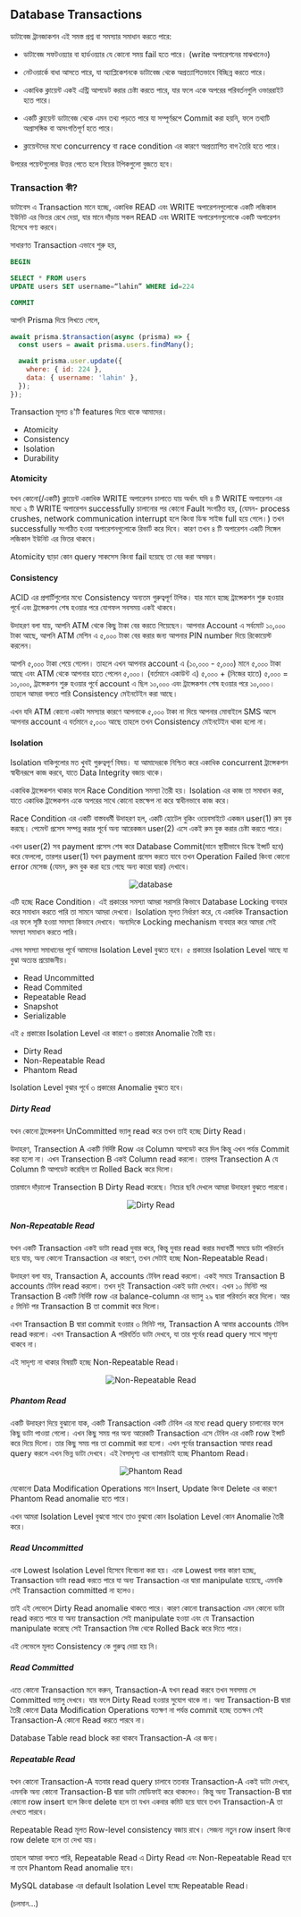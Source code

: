 ## Database Transactions

ডাটাবেজ ট্রানজাকশন এই সমস্ত প্রশ্ন বা সমস্যার সমাধান করতে পারে:

- ডাটাবেজ সফটওয়্যার বা হার্ডওয়্যার যে কোনো সময় fail হতে পারে। (write অপারেশনের মাঝখানেও)

- নেটওয়ার্কে বাধা আসতে পারে, যা অ্যাপ্লিকেশনকে ডাটাবেজ থেকে অপ্রত্যাশিতভাবে বিচ্ছিন্ন করতে পারে।

- একাধিক ক্লায়েন্ট একই এন্ট্রি আপডেট করার চেষ্টা করতে পারে, যার ফলে একে অপরের পরিবর্তনগুলি ওভাররাইট হতে পারে।

- একটি ক্লায়েন্ট ডাটাবেজ থেকে এমন তথ্য পড়তে পারে যা সম্পূর্ণরূপে Commit করা হয়নি, ফলে তথ্যটি অপ্রাসঙ্গিক বা অসংগতিপূর্ণ হতে পারে।

- ক্লায়েন্টদের মধ্যে concurrency বা race condition এর কারণে অপ্রত্যাশিত বাগ তৈরি হতে পারে।

উপরের পয়েন্টগুলোর উত্তর পেতে হলে নিচের টপিকগুলো বুজতে হবে।

### Transaction কী?

ডাটাবেস এ Transaction মানে হচ্ছে, একাধিক READ এবং WRITE অপারেশনগুলোকে একটি লজিকাল ইউনিট এর ভিতর রেখে দেয়া, যার মানে দাঁড়ায় সকল READ এবং WRITE অপারেশনগুলোকে একটি অপারেশন হিসেবে গণ্য করবে।

সাধারণত Transaction এভাবে শুরু হয়,

```sql
BEGIN

SELECT * FROM users
UPDATE users SET username=“lahin” WHERE id=224

COMMIT
```
আপনি Prisma দিয়ে লিখতে গেলে,

```js
await prisma.$transaction(async (prisma) => {
  const users = await prisma.users.findMany();

  await prisma.user.update({
    where: { id: 224 },
    data: { username: 'lahin' },
  });
});
```

Transaction মূলত ৪'টি features দিয়ে থাকে আমাদের।

- Atomicity
- Consistency
- Isolation
- Durability

#### Atomicity

যখন কোনো(/একটি) ক্লায়েন্ট একাধিক WRITE অপারেশন চালাতে যায় অর্থাৎ যদি ৪ টি WRITE অপারেশন এর মধ্যে ২ টি WRITE অপারেশন successfully চালানোর পর কোনো Fault সংগঠিত হয়, (যেমন- process crushes, network communication interrupt হলে কিংবা ডিস্ক সাইজ full হয়ে গেলে।) তখন successfully সংগঠিত হওয়া অপারেশনগুলোকে রিভার্ট করে দিবে। কারণ তখন ৪ টি অপারেশন একটি সিঙ্গেল লজিকাল ইউনিট এর ভিতর থাকবে।

Atomicity ছাড়া কোন query সাকসেস কিংবা fail হয়েছে তা বের করা অসম্ভব।

#### Consistency

ACID এর প্রপার্টিগুলোর মধ্যে Consistency অন্যতম গুরুত্বপূর্ণ টপিক। যার মানে হচ্ছে ট্রান্সেকশন শুরু হওয়ার পূর্বে এবং ট্রান্সেকশন শেষ হওয়ার পরে যোগফল সবসময় একই থাকবে।

উদাহরণ বলা যায়, আপনি ATM থেকে কিছু টাকা বের করতে গিয়েছেন। আপনার Account এ সর্বমোট ১০,০০০ টাকা আছে, আপনি ATM মেশিন এ ৫,০০০ টাকা বের করার জন্য আপনার PIN number দিয়ে রিকোয়েস্ট করলেন।

আপনি ৫,০০০ টাকা পেয়ে গেলেন। তাহলে এখন আপনার account এ (১০,০০০ - ৫,০০০) মানে ৫,০০০ টাকা আছে এবং ATM থেকে আপনার হাতে পেলেন ৫,০০০। (বর্তমানে একাউন্ট এ) ৫,০০০ + (নিজের হাতে) ৫,০০০ = ১০,০০০, ট্রান্সেকশন শুরু হওয়ার পূর্বে account এ ছিল ১০,০০০ এবং ট্রান্সেকশন শেষ হওয়ার পরে ১০,০০০। তাহলে আমরা বলতে পারি Consistency মেইনটেইন করা আছে।

এখন যদি ATM কোনো একটা সমস্যার কারণে আপনাকে ৫,০০০ টাকা না দিয়ে আপনার মোবাইলে SMS আসে আপনার account এ বর্তমানে ৫,০০০ আছে তাহলে তখন Consistency মেইনটেইন থাকা হলো না।

#### Isolation

Isolation বাকিগুলোর মত খুবই গুরুত্বপূর্ণ বিষয়। যা আমাদেরকে নিশ্চিত করে একাধিক concurrent ট্রান্সেকশন স্বাধীনরূপে কাজ করবে, যাতে Data Integrity বজায় থাকে।

একাধিক ট্রান্সেকশন থাকার ফলে Race Condition সমস্যা তৈরী হয়। Isolation এর কাজ তা সমাধান করা, যাতে একাধিক ট্রান্সেকশন একে অপরের সাথে কোনো হস্তক্ষেপ না করে স্বাধীনভাবে কাজ করে।

Race Condition এর একটি বাস্তবধর্মী উদাহরণ হল, একটি হোটেল বুকিং ওয়েবসাইটে একজন user(1) রুম বুক করছে। পেমেন্ট প্রসেস সম্পন্ন করার পূর্বে অন্য আরেকজন user(2) এসে একই রুম বুক করার চেষ্টা করতে পারে।

এখন user(2) সব payment প্রসেস শেষ করে Database Commit(মানে স্থায়ীভাবে ডিস্কে ইন্সার্ট হবে) করে ফেললো, তারপর user(1) যখন payment প্রসেস করতে যাবে তখন Operation Failed কিংবা কোনো error মেসেজ (যেমন, রুম বুক করা হয়ে গেছে অন্য কারো দ্বারা) দেখাবে।

<p align="center">
  <img src="./images/consistency-1.png" alt="database">
</p>

এটি হচ্ছে Race Condition। এই প্রকারের সমস্যা আমরা সরাসরি কিভাবে Database Locking ব্যবহার করে সমাধান করতে পারি তা সামনে আমরা দেখবো। Isolation মূলত নির্ধারণ করে, যে একাধিক Transaction এর ফলে সৃষ্টি হওয়া সমস্যা কিভাবে দেখাবে। অন্যদিকে Locking mechanism ব্যবহার করে আমরা সেই সমস্যা সমাধান করতে পারি।

এসব সমস্যা সমাধানের পূর্বে আমাদের Isolation Level বুঝতে হবে। ৫ প্রকারের Isolation Level আছে যা বুঝা অত্যন্ত প্রয়োজনীয়।

- Read Uncommitted
- Read Commited
- Repeatable Read
- Snapshot
- Serializable

এই ৫ প্রকারের Isolation Level এর কারণে ৩ প্রকারের Anomalie তৈরী হয়।

- Dirty Read
- Non-Repeatable Read
- Phantom Read

Isolation Level বুঝার পূর্বে ৩ প্রকারের Anomalie বুঝতে হবে।

##### Dirty Read

যখন কোনো ট্রান্সেকশন UnCommitted ভ্যালু read করে তখন তাই হচ্ছে Dirty Read।

উদাহরণ, Transection A একটি নির্দিষ্ট Row এর Column আপডেট করে দিল কিন্তু এখন পর্যন্ত Commit করা হলো না। এখন Transection B একই Column read করলো। তারপর Transection A যে Column টি আপডেট করেছিল তা Rolled Back করে দিলো।

তারমানে দাঁড়ালো Transection B Dirty Read করেছে। নিচের ছবি দেখলে আমরা উদাহরণ বুঝতে পারবো।

<p align="center">
  <img src="./images/dirty-read.webp" alt="Dirty Read">
</p>

##### Non-Repeatable Read

যখন একটি Transaction একই ডাটা read দুবার করে, কিন্তু দুবার read করার মধ্যবর্তী সময়ে ডাটা পরিবর্তন হয়ে যায়, অন্য কোনো Transaction এর কারণে, তখন সেটাই হচ্ছে Non-Repeatable Read।

উদাহরণ বলা যায়, Transaction A, accounts টেবিল read করলো। একই সময়ে Transaction B accounts টেবিল read করলো। তখন দুই Transaction একই ডাটা দেখবে। এখন ১০ মিনিট পর Transaction B একটি নির্দিষ্ট row এর balance-column এর ভ্যালু ২৯ দ্বারা পরিবর্তন করে দিলো। আর ৫ মিনিট পর Transaction B তা commit করে দিলো।

এখন Transaction B দ্বারা commit হওয়ার ৩ মিনিট পর, Transaction A আবার accounts টেবিল read করলো। এখন Transaction A পরিবর্তিত ডাটা দেখবে, যা তার পূর্বের read query সাথে সাদৃশ্য থাকবে না।

এই সাদৃশ্য না থাকার বিষয়টি হচ্ছে Non-Repeatable Read।

<p align="center">
  <img src="./images/non-repeatable-read.webp" alt="Non-Repeatable Read">
</p>

##### Phantom Read

একটি উদাহরণ দিয়ে বুঝানো যাক, একটি Transaction একটি টেবিল এর মধ্যে read query চালানোর ফলে কিছু ডাটা পাওয়া গেলো। এখন কিছু সময় পর অন্য আরেকটি Transaction এসে টেবিল এর একটি row ইন্সার্ট করে দিয়ে দিলো। তার কিছু সময় পর তা commit করা হলো। এখন পূর্বের transaction আবার read query করলে এখন ভিন্ন ডাটা দেখবে। এই বৈসাদৃশ্য এর ব্যাপারটাই হচ্ছে Phantom Read।

<p align="center">
  <img src="./images/phantom-read.webp" alt="Phantom Read">
</p>

যেকোনো Data Modification Operations মানে Insert, Update কিংবা Delete এর কারণে Phantom Read anomalie হতে পারে।

এখন আমরা Isolation Level বুঝবো সাথে তাও বুঝবো কোন Isolation Level কোন Anomalie তৈরী করে।

##### Read Uncommitted

একে Lowest Isolation Level হিসেবে বিবেচনা করা হয়। একে Lowest বলার কারণ হচ্ছে, Transaction ডাটা read করতে পারে যা অন্য Transaction এর দ্বারা manipulate হয়েছে, এমনকি সেই Transaction committed না হলেও।

তাই এই লেভেলে Dirty Read anomalie থাকতে পারে। কারণ কোনো transaction এমন কোনো ডাটা read করতে পারে যা অন্য transaction সেই manipulate হওয়া এবং যে Transaction manipulate করেছে সেই Transaction নিজ থেকে Rolled Back করে দিতে পারে।

এই লেভেলে মূলত Consistency কে গুরুত্ব দেয়া হয় নি।

##### Read Committed

এতে কোনো Transaction মনে করুন, Transaction-A যখন read করবে তখন সবসময় সে Committed ভ্যালু দেখবে। যার ফলে Dirty Read হওয়ার সুযোগ থাকে না। অন্য Transaction-B দ্বারা তৈরী কোনো Data Modification Operations যতক্ষণ না পর্যন্ত commit হচ্ছে ততক্ষন সেই Transaction-A কোনো Read করতে পারবে না।

Database Table read block করা থাকবে Transaction-A এর জন্য।

##### Repeatable Read

যখন কোনো Transaction-A যতবার read query চালাবে ততবার Transaction-A একই ডাটা দেখবে, এমনকি অন্য কোনো Transaction-B দ্বারা ডাটা মোডিফাই করে থাকলেও। কিন্তু অন্য Transaction-B দ্বারা কোনো row insert হলে কিংবা delete হলে তা যখন একবার কমিট হয়ে যাবে তখন Transaction-A তা দেখতে পারবে।

Repeatable Read মূলত Row-level consistency বজায় রাখে। সেজন্য নতুন row insert কিংবা row delete হলে তা দেখা যায়।

তাহলে আমরা বলতে পারি, Repeatable Read এ Dirty Read এবং Non-Repeatable Read হবে না তবে Phantom Read anomalie হবে।

MySQL database এর default Isolation Level হচ্ছে Repeatable Read।

(চলমান...)
